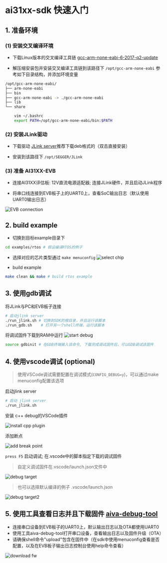# ai31xx-sdk 快速入门

## 1. 准备环境

### (1) 安装交叉编译环境

- 下载Linux版本的交叉编译工具链 [gcc-arm-none-eabi-6-2017-q2-update](https://developer.arm.com/downloads/-/gnu-rm)

- 解压缩安装包并安装交叉编译工具链到该路径下 `/opt/gcc-arm-none-eabi` 参考如下目录结构，并添加环境变量

```bash
/opt/gcc-arm-none-eabi/
├── arm-none-eabi
├── bin
├── gcc-arm-none-eabi -> ./gcc-arm-none-eabi
├── lib
└── share
```
```bash
    vim ~/.bashrc
    export PATH=/opt/gcc-arm-none-eabi/bin:$PATH
```

### (2) 安装JLink驱动

- 下载驱动 [JLink server](https://www.segger.com/downloads/jlink/)推荐下载deb格式的（双击直接安装）

- 安装到该路径下 `/opt/SEGGER/JLink`

### (3) 准备 AI31XX-EVB

- 连接AI31XX评估板: 12V直流电源适配器; 连接JLink硬件，并且启动JLink程序

- 将串口线连接到EVB板子上的UART0上，查看SoC输出日志（默认使用UART0输出日志）

![EVB connection](../images/ai31xx_evb.png)

## 2. build example

- 切换到目标example目录下

```bash
cd examples/rtos # 假设编译RTOS的例子
```

- 选择对应的芯片类型通过 `make menuconfig`
![select chip](../images/select_chip.png)

- build example

```bash
make clean && make # build rtos example
```

## 3. 使用gdb调试

将JLink与PC和EVB板子连接

```bash
# 启动jlink server
./run_jlink.sh # 切换到SDK的根目录，并且运行该脚本
./run_gdb.sh    # 打开另一个shell终端，运行该脚本
```

将调试固件下载到RAM中运行
![start debug](../images/start_debug.png)

```bash
source gdbinit # 在GDB终端输入该命令, 下载完成调试固件后，可以GDB调试该固件
```

## 4. 使用vscode调试 (optional)

> 使用VSCode调试需要配置在调试模式(`CONFIG_DEBUG=y`)，可以通过make menuconfig配置该选项

启动jlink server

```bash
# 启动 jlink server
./run_jlink.sh
```

安装 c++ debug的VSCode插件

![install cpp plugin](../images/cpp_plugin.png)

添加断点

![add break point](../images/add_breakpoint.png)

`press F5` 启动调试; 在.vscode中的脚本指定下载的调试固件

> 自定义调试固件在.vscode/launch.json文件中

![debug target](../images/change_debug_target.png)

> 也可以选择默认编译的例子 .vscode/launch.json

![debug target2](../images/change_debug_target2.png)

## 5. 使用工具查看日志并且下载固件 [aiva-debug-tool](https://pan.baidu.com/s/1GgQCYckZGgYJliBEERgjPA)

- 连接串口设备到EVB板子的UART0上，默认输出日志以及OTA都使用UART0 
- 使用工具aiva-debug-tool打开串口设备，查看输出日志以及固件升级（OTA）
- 请确保shell命令"upload"包含在固件中（在sdk中使用menuconfig查看是否配置，以及在EVB板子输出日志控制台使用help命令查看）

![download fw](../images/use_debug_tool_and_download_fw.PNG)
